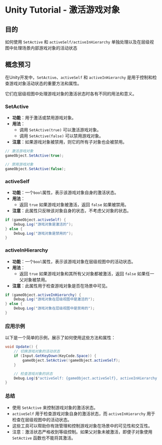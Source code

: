 # Unity Tutorial - 激活游戏对象

## 目的

如何使用 `SetActive` 和 `activeSelf/activeInHierarchy` 单独处理以及在层级视图中处理场景内部游戏对象的活动状态

## 概念预习

在Unity开发中，`SetActive`、`activeSelf` 和 `activeInHierarchy` 是用于控制和检查游戏对象活动状态的重要方法和属性。

它们在层级视图中处理游戏对象的激活状态时各有不同的用法和意义。

### SetActive

- **功能**：用于激活或禁用游戏对象。
- **用法**：
  - 调用 `SetActive(true)` 可以激活游戏对象。
  - 调用 `SetActive(false)` 可以禁用游戏对象。
- **注意**：如果游戏对象被禁用，则它的所有子对象也会被禁用。

```csharp
// 激活游戏对象
gameObject.SetActive(true);

// 禁用游戏对象
gameObject.SetActive(false);
```

### activeSelf

- **功能**：一个`bool`属性，表示该游戏对象自身的激活状态。
- **用法**：
  - 返回 `true` 如果游戏对象被激活，返回 `false` 如果被禁用。
- **注意**：此属性只反映该对象自身的状态，不考虑父对象的状态。

```csharp
if (gameObject.activeSelf) {
    Debug.Log("游戏对象是激活的");
} else {
    Debug.Log("游戏对象是禁用的");
}
```

### activeInHierarchy

- **功能**：一个`bool`属性，表示该游戏对象在层级视图中的活动状态。
- **用法**：
  - 返回 `true` 如果游戏对象和其所有父对象都被激活，返回 `false` 如果任一父对象被禁用。
- **注意**：此属性用于检查游戏对象是否在场景中可见。

```csharp
if (gameObject.activeInHierarchy) {
    Debug.Log("游戏对象在层级视图中是激活的");
} else {
    Debug.Log("游戏对象在层级视图中是禁用的");
}
```

### 应用示例

以下是一个简单的示例，展示了如何使用这些方法和属性：

```csharp
void Update() {
    // 切换游戏对象的活动状态
    if (Input.GetKeyDown(KeyCode.Space)) {
        gameObject.SetActive(!gameObject.activeSelf);
    }

    // 检查游戏对象的状态
    Debug.Log($"activeSelf: {gameObject.activeSelf}, activeInHierarchy: {gameObject.activeInHierarchy}");
}
```

### 总结

- 使用 `SetActive` 来控制游戏对象的激活状态。
- `activeSelf` 用于检查游戏对象自身的激活状态，而 `activeInHierarchy` 用于检查在层级视图中的活动状态。
- 这些工具可以帮助你有效管理和控制游戏对象在场景中的可见性和交互性。
- 注意：激活状态严格收到等级控制。如果父对象未被激活，即便子对象使用 `SetActive` 函数也不能将其激活。
